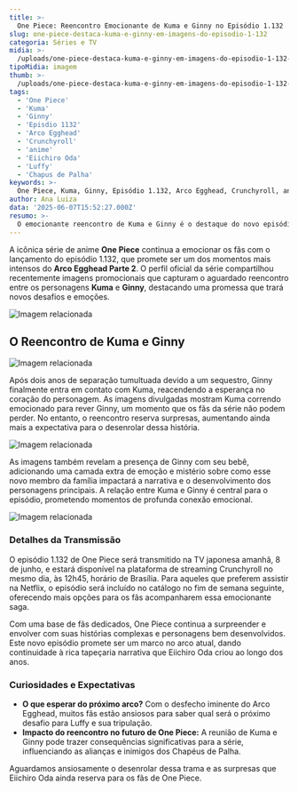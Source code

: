 ```yaml
---
title: >-
  One Piece: Reencontro Emocionante de Kuma e Ginny no Episódio 1.132
slug: one-piece-destaca-kuma-e-ginny-em-imagens-do-episodio-1-132
categoria: Séries e TV
midia: >-
  /uploads/one-piece-destaca-kuma-e-ginny-em-imagens-do-episodio-1-132-thumb.webp
tipoMidia: imagem
thumb: >-
  /uploads/one-piece-destaca-kuma-e-ginny-em-imagens-do-episodio-1-132-thumb.webp
tags:
  - 'One Piece'
  - 'Kuma'
  - 'Ginny'
  - 'Episdio 1132'
  - 'Arco Egghead'
  - 'Crunchyroll'
  - 'anime'
  - 'Eiichiro Oda'
  - 'Luffy'
  - 'Chapus de Palha'
keywords: >-
  One Piece, Kuma, Ginny, Episódio 1.132, Arco Egghead, Crunchyroll, anime, Eiichiro Oda, Luffy, Chapéus de Palha
author: Ana Luiza
data: '2025-06-07T15:52:27.000Z'
resumo: >-
  O emocionante reencontro de Kuma e Ginny é o destaque do novo episódio de One Piece, que estreia amanhã na Crunchyroll. Imagens exclusivas revelam momentos de tensão e surpresa.
---
```


A icônica série de anime **One Piece** continua a emocionar os fãs com o lançamento do episódio 1.132, que promete ser um dos momentos mais intensos do **Arco Egghead Parte 2**. O perfil oficial da série compartilhou recentemente imagens promocionais que capturam o aguardado reencontro entre os personagens **Kuma** e **Ginny**, destacando uma promessa que trará novos desafios e emoções.

![Imagem relacionada](/uploads/one-piece-destaca-kuma-e-ginny-em-imagens-do-episodio-1-132-0.webp)

## O Reencontro de Kuma e Ginny

![Imagem relacionada](/uploads/one-piece-destaca-kuma-e-ginny-em-imagens-do-episodio-1-132-1.webp)

Após dois anos de separação tumultuada devido a um sequestro, Ginny finalmente entra em contato com Kuma, reacendendo a esperança no coração do personagem. As imagens divulgadas mostram Kuma correndo emocionado para rever Ginny, um momento que os fãs da série não podem perder. No entanto, o reencontro reserva surpresas, aumentando ainda mais a expectativa para o desenrolar dessa história.

![Imagem relacionada](/uploads/one-piece-destaca-kuma-e-ginny-em-imagens-do-episodio-1-132-2.webp)

As imagens também revelam a presença de Ginny com seu bebê, adicionando uma camada extra de emoção e mistério sobre como esse novo membro da família impactará a narrativa e o desenvolvimento dos personagens principais. A relação entre Kuma e Ginny é central para o episódio, prometendo momentos de profunda conexão emocional.

![Imagem relacionada](/uploads/one-piece-destaca-kuma-e-ginny-em-imagens-do-episodio-1-132-3.webp)

### Detalhes da Transmissão

O episódio 1.132 de One Piece será transmitido na TV japonesa amanhã, 8 de junho, e estará disponível na plataforma de streaming Crunchyroll no mesmo dia, às 12h45, horário de Brasília. Para aqueles que preferem assistir na Netflix, o episódio será incluído no catálogo no fim de semana seguinte, oferecendo mais opções para os fãs acompanharem essa emocionante saga.

Com uma base de fãs dedicados, One Piece continua a surpreender e envolver com suas histórias complexas e personagens bem desenvolvidos. Este novo episódio promete ser um marco no arco atual, dando continuidade à rica tapeçaria narrativa que Eiichiro Oda criou ao longo dos anos.

### Curiosidades e Expectativas

- **O que esperar do próximo arco?** Com o desfecho iminente do Arco Egghead, muitos fãs estão ansiosos para saber qual será o próximo desafio para Luffy e sua tripulação.
- **Impacto do reencontro no futuro de One Piece:** A reunião de Kuma e Ginny pode trazer consequências significativas para a série, influenciando as alianças e inimigos dos Chapéus de Palha.

Aguardamos ansiosamente o desenrolar dessa trama e as surpresas que Eiichiro Oda ainda reserva para os fãs de One Piece.